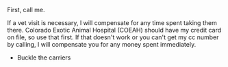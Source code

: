 First, call me. 

If a vet visit is necessary, I will compensate for any time spent taking them there. Colorado Exotic Animal Hospital (COEAH) should have my credit card on file, so use that first. If that doesn't work or you can't get my cc number by calling, I will compensate you for any money spent immediately.

- Buckle the carriers